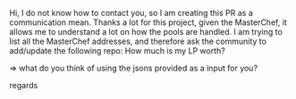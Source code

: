Hi,
I do not know how to contact you, so I am creating this PR as a communication mean.
Thanks a lot for this project, given the MasterChef, it allows me to understand a lot on how the pools are handled.
I am trying to list all the MasterChef addresses, and therefore ask the community to add/update the following repo: How much is my LP worth?

=> what do you think of using the jsons provided as a input for you? 

regards

